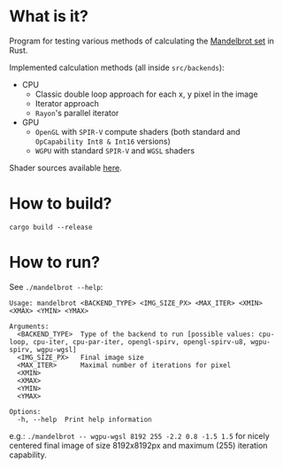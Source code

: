 # What is it?
Program for testing various methods of calculating the [Mandelbrot set](https://en.wikipedia.org/wiki/Mandelbrot_set) in Rust.

Implemented calculation methods (all inside `src/backends`):
* CPU
    * Classic double loop approach for each x, y pixel in the image
    * Iterator approach
    * `Rayon`'s parallel iterator
* GPU
    * `OpenGL` with `SPIR-V` compute shaders (both standard and `OpCapability Int8 & Int16` versions)
    * `WGPU` with standard `SPIR-V` and `WGSL` shaders

Shader sources available [here](https://github.com/nalepamarcin/rust-gpu-mandelbrot-shaders).

# How to build?
`cargo build --release`

# How to run?
See `./mandelbrot --help`:
```
Usage: mandelbrot <BACKEND_TYPE> <IMG_SIZE_PX> <MAX_ITER> <XMIN> <XMAX> <YMIN> <YMAX>

Arguments:
  <BACKEND_TYPE>  Type of the backend to run [possible values: cpu-loop, cpu-iter, cpu-par-iter, opengl-spirv, opengl-spirv-u8, wgpu-spirv, wgpu-wgsl]
  <IMG_SIZE_PX>   Final image size
  <MAX_ITER>      Maximal number of iterations for pixel
  <XMIN>          
  <XMAX>          
  <YMIN>          
  <YMAX>          

Options:
  -h, --help  Print help information
```

e.g.: `./mandelbrot -- wgpu-wgsl 8192 255 -2.2 0.8 -1.5 1.5` for nicely centered final image of size 8192x8192px and maximum (255) iteration capability.

